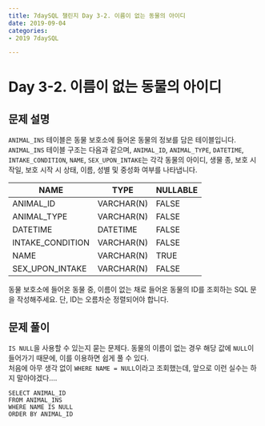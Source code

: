 ```yaml
---
title: 7daySQL 챌린지 Day 3-2. 이름이 없는 동물의 아이디
date: 2019-09-04
categories: 
- 2019 7daySQL

---
```


# Day 3-2. 이름이 없는 동물의 아이디

## 문제 설명
`ANIMAL_INS` 테이블은 동물 보호소에 들어온 동물의 정보를 담은 테이블입니다. `ANIMAL_INS` 테이블 구조는 다음과 같으며, `ANIMAL_ID`, `ANIMAL_TYPE`, `DATETIME`, `INTAKE_CONDITION`, `NAME`, `SEX_UPON_INTAKE`는 각각 동물의 아이디, 생물 종, 보호 시작일, 보호 시작 시 상태, 이름, 성별 및 중성화 여부를 나타냅니다.

| NAME | TYPE | NULLABLE |
|--------|--------|----|
| ANIMAL_ID | 	VARCHAR(N)  |FALSE|
|ANIMAL_TYPE|VARCHAR(N)|FALSE|
|DATETIME|DATETIME|FALSE|
|INTAKE_CONDITION|VARCHAR(N)|FALSE|
|NAME|VARCHAR(N)|TRUE|
|SEX_UPON_INTAKE|VARCHAR(N)|FALSE|

동물 보호소에 들어온 동물 중, 이름이 없는 채로 들어온 동물의 ID를 조회하는 SQL 문을 작성해주세요. 단, ID는 오름차순 정렬되어야 합니다.

## 문제 풀이
`IS NULL`을 사용할 수 있는지 묻는 문제다. 동물의 이름이 없는 경우 해당 값에 `NULL`이 들어가기 때문에, 이를 이용하면 쉽게 풀 수 있다.<BR>
처음에 아무 생각 없이 `WHERE NAME = NULL`이라고 조회했는데, 앞으로 이런 실수는 하지 말아야겠다….

```
SELECT ANIMAL_ID
FROM ANIMAL_INS
WHERE NAME IS NULL
ORDER BY ANIMAL_ID
```
